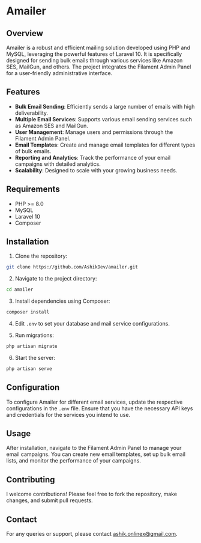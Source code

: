 # Amailer

## Overview
Amailer is a robust and efficient mailing solution developed using PHP and MySQL, leveraging the powerful features of Laravel 10. It is specifically designed for sending bulk emails through various services like Amazon SES, MailGun, and others. The project integrates the Filament Admin Panel for a user-friendly administrative interface.

## Features
- **Bulk Email Sending**: Efficiently sends a large number of emails with high deliverability.
- **Multiple Email Services**: Supports various email sending services such as Amazon SES and MailGun.
- **User Management**: Manage users and permissions through the Filament Admin Panel.
- **Email Templates**: Create and manage email templates for different types of bulk emails.
- **Reporting and Analytics**: Track the performance of your email campaigns with detailed analytics.
- **Scalability**: Designed to scale with your growing business needs.

## Requirements
- PHP >= 8.0
- MySQL
- Laravel 10
- Composer

## Installation

1. Clone the repository:

```bash
git clone https://github.com/AshikDev/amailer.git
```

2. Navigate to the project directory:

```bash
cd amailer
```

3. Install dependencies using Composer:

```bash
composer install
```

4. Edit `.env` to set your database and mail service configurations.

5. Run migrations:

```bash
php artisan migrate
```

6. Start the server:

```bash
php artisan serve
```

## Configuration
To configure Amailer for different email services, update the respective configurations in the `.env` file. Ensure that you have the necessary API keys and credentials for the services you intend to use.

## Usage
After installation, navigate to the Filament Admin Panel to manage your email campaigns. You can create new email templates, set up bulk email lists, and monitor the performance of your campaigns.

## Contributing
I welcome contributions! Please feel free to fork the repository, make changes, and submit pull requests.

## Contact
For any queries or support, please contact [ashik.onlinex@gmail.com](mailto:ashik.onlinex@gmail.com).
